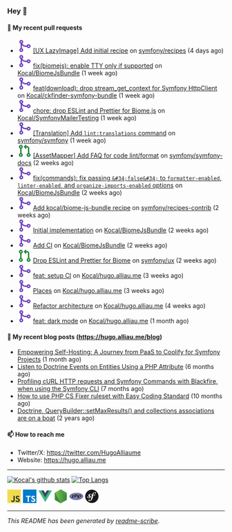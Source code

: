 ### Hey 👋

#### 👷 My recent pull requests

- ![](./assets/pr-merged.svg) [[UX LazyImage] Add initial recipe](https://github.com/symfony/recipes/pull/1319) on [symfony/recipes](https://github.com/symfony/recipes) (4 days ago)
- ![](./assets/pr-merged.svg) [fix(biomejs): enable TTY only if supported](https://github.com/Kocal/BiomeJsBundle/pull/4) on [Kocal/BiomeJsBundle](https://github.com/Kocal/BiomeJsBundle) (1 week ago)
- ![](./assets/pr-merged.svg) [feat(download): drop stream_get_context for Symfony HttpClient](https://github.com/Kocal/ckfinder-symfony-bundle/pull/31) on [Kocal/ckfinder-symfony-bundle](https://github.com/Kocal/ckfinder-symfony-bundle) (1 week ago)
- ![](./assets/pr-merged.svg) [chore: drop ESLint and Prettier for Biome.js](https://github.com/Kocal/SymfonyMailerTesting/pull/38) on [Kocal/SymfonyMailerTesting](https://github.com/Kocal/SymfonyMailerTesting) (1 week ago)
- ![](./assets/pr-merged.svg) [[Translation] Add `lint:translations` command](https://github.com/symfony/symfony/pull/57101) on [symfony/symfony](https://github.com/symfony/symfony) (1 week ago)
- ![](./assets/pr-open.svg) [[AssetMapper] Add FAQ for code lint/format](https://github.com/symfony/symfony-docs/pull/19893) on [symfony/symfony-docs](https://github.com/symfony/symfony-docs) (2 weeks ago)
- ![](./assets/pr-merged.svg) [fix(commands): fix passing `&#34;false&#34;` to `formatter-enabled`, `linter-enabled`, and `organize-imports-enabled` options](https://github.com/Kocal/BiomeJsBundle/pull/3) on [Kocal/BiomeJsBundle](https://github.com/Kocal/BiomeJsBundle) (2 weeks ago)
- ![](./assets/pr-merged.svg) [Add kocal/biome-js-bundle recipe](https://github.com/symfony/recipes-contrib/pull/1617) on [symfony/recipes-contrib](https://github.com/symfony/recipes-contrib) (2 weeks ago)
- ![](./assets/pr-merged.svg) [Initial implementation](https://github.com/Kocal/BiomeJsBundle/pull/2) on [Kocal/BiomeJsBundle](https://github.com/Kocal/BiomeJsBundle) (2 weeks ago)
- ![](./assets/pr-merged.svg) [Add CI](https://github.com/Kocal/BiomeJsBundle/pull/1) on [Kocal/BiomeJsBundle](https://github.com/Kocal/BiomeJsBundle) (2 weeks ago)
- ![](./assets/pr-open.svg) [Drop ESLint and Prettier for Biome](https://github.com/symfony/ux/pull/1848) on [symfony/ux](https://github.com/symfony/ux) (2 weeks ago)
- ![](./assets/pr-merged.svg) [feat: setup CI](https://github.com/Kocal/hugo.alliau.me/pull/34) on [Kocal/hugo.alliau.me](https://github.com/Kocal/hugo.alliau.me) (3 weeks ago)
- ![](./assets/pr-merged.svg) [Places](https://github.com/Kocal/hugo.alliau.me/pull/30) on [Kocal/hugo.alliau.me](https://github.com/Kocal/hugo.alliau.me) (3 weeks ago)
- ![](./assets/pr-merged.svg) [Refactor architecture](https://github.com/Kocal/hugo.alliau.me/pull/29) on [Kocal/hugo.alliau.me](https://github.com/Kocal/hugo.alliau.me) (4 weeks ago)
- ![](./assets/pr-merged.svg) [feat: dark mode](https://github.com/Kocal/hugo.alliau.me/pull/28) on [Kocal/hugo.alliau.me](https://github.com/Kocal/hugo.alliau.me) (1 month ago)

#### 📜 My recent blog posts (https://hugo.alliau.me/blog)

- [Empowering Self-Hosting: A Journey from PaaS to Coolify for Symfony Projects](https://hugo.alliau.me/blog/posts/empowering-self-hosting-a-journey-from-paas-to-coolify-for-symfony-projects) (1 month ago)
- [Listen to Doctrine Events on Entities Using a PHP Attribute](https://hugo.alliau.me/blog/posts/2023-11-12-listen-to-doctrine-events-on-entities-using-a-php-attribute) (6 months ago)
- [Profiling cURL HTTP requests and Symfony Commands with Blackfire, when using the Symfony CLI](https://hugo.alliau.me/blog/posts/2023-10-21-profiling-curl-http-requests-and-symfony-commands-with-blackfire-when-using-the-symfony-cli) (7 months ago)
- [How to use PHP CS Fixer ruleset with Easy Coding Standard](https://hugo.alliau.me/blog/posts/2023-07-19-how-to-use-php-cs-fixer-ruleset-with-easy-coding-standard) (10 months ago)
- [Doctrine, QueryBuilder::setMaxResults() and collections associations are on a boat](https://hugo.alliau.me/blog/posts/2022-01-07-doctrine-querybuilder-setmaxresults-and-collections-associations-are-on-a-boat) (2 years ago)

#### 📫 How to reach me

- Twitter/X: https://twitter.com/HugoAlliaume
- Website: https://hugo.alliau.me

---

[![Kocal's github stats](https://github-readme-stats.vercel.app/api?username=Kocal&count_private=true&hide=stars)](https://github.com/anuraghazra/github-readme-stats)
[![Top Langs](https://github-readme-stats.vercel.app/api/top-langs/?username=Kocal&layout=compact)](https://github.com/anuraghazra/github-readme-stats)

<img src="https://raw.githubusercontent.com/devicons/devicon/master/icons/javascript/javascript-original.svg" alt="javascript" title="javascript" width="32" height="32"/> <img src="https://raw.githubusercontent.com/devicons/devicon/master/icons/typescript/typescript-original.svg" alt="typescript" title="typescript" width="32" height="32"/> <img src="https://raw.githubusercontent.com/devicons/devicon/master/icons/vuejs/vuejs-original.svg" alt="vuejs" title="vuejs" width="32" height="32"/> <img src="https://raw.githubusercontent.com/devicons/devicon/master/icons/nodejs/nodejs-original.svg" alt="nodejs" title="nodejs" width="32" height="32"/> <img src="https://raw.githubusercontent.com/devicons/devicon/master/icons/php/php-original.svg" alt="php" title="php" width="32" height="32"/> <img src="https://raw.githubusercontent.com/devicons/devicon/master/icons/symfony/symfony-original.svg" alt="symfony" title="symfony" width="32" height="32"/> 

---

_This README has been generated by [readme-scribe](https://github.com/muesli/readme-scribe/)_.

